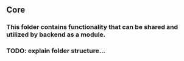## Core 

### This folder contains functionality that can be shared and utilized by backend as a module.


### TODO: explain folder structure...